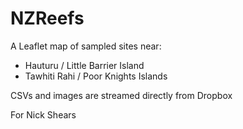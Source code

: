 # NZReefs
A Leaflet map of sampled sites near:  

- Hauturu / Little Barrier Island
- Tawhiti Rahi / Poor Knights Islands

CSVs and images are streamed directly from Dropbox

For Nick Shears
